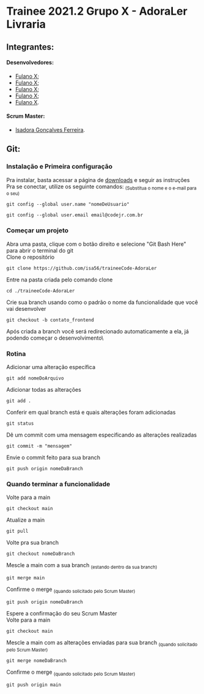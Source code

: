 # **Trainee 2021.2 Grupo X - AdoraLer Livraria**

## Integrantes:

#### Desenvolvedores:

* [Fulano X]();
* [Fulano X]();
* [Fulano X]();
* [Fulano X]();
* [Fulano X]().

#### Scrum Master:

* [Isadora Gonçalves Ferreira](https://github.com/isa56).

<hl>

## Git:

### Instalação e Primeira configuração

Pra instalar, basta acessar a página de [downloads](https://git-scm.com/downloads) e seguir as instruções\
Pra se conectar, utilize os seguinte comandos: <sub>(Substitua o nome e o e-mail para o seu)<sub/>
```
git config --global user.name "nomeDeUsuario"
```
```
git config --global user.email email@codejr.com.br
```

### Começar um projeto

Abra uma pasta, clique com o botão direito e selecione "Git Bash Here" para abrir o terminal do git\
Clone o repositório
```
git clone https://github.com/isa56/traineeCode-AdoraLer
```
Entre na pasta criada pelo comando clone
```
cd ./traineeCode-AdoraLer
```
Crie sua branch usando como o padrão o nome da funcionalidade que você vai desenvolver
```
git checkout -b contato_frontend
```
Após criada a branch você será redirecionado automaticamente a ela, já podendo começar o desenvolvimento\


### Rotina

Adicionar uma alteração específica
```
git add nomeDoArquivo
```
Adicionar todas as alterações
```
git add .
```
Conferir em qual branch está e quais alterações foram adicionadas
```
git status
```
Dê um commit com uma mensagem especificando as alterações realizadas
```
git commit -m "mensagem"
```
Envie o commit feito para sua branch
```
git push origin nomeDaBranch
```

### Quando terminar a funcionalidade

Volte para a main
```
git checkout main
```
Atualize a main
```
git pull
```
Volte pra sua branch
```
git checkout nomeDaBranch
```
Mescle a main com a sua branch <sub>(estando dentro da sua branch)<sub/>
```
git merge main
```
Confirme o merge <sub>(quando solicitado pelo Scrum Master)<sub/>
```
git push origin nomeDaBranch
```
Espere a confirmação do seu Scrum Master\
Volte para a main
```
git checkout main
```
Mescle a main com as alterações enviadas para sua branch <sub>(quando solicitado pelo Scrum Master)<sub/> 
```
git merge nomeDaBranch
```
Confirme o merge <sub>(quando solicitado pelo Scrum Master)<sub/>
```
git push origin main
```